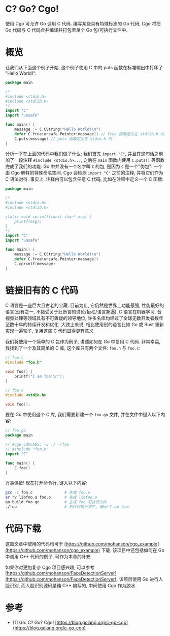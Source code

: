 # C? Go? Cgo!

使用 Cgo 可允许 Go 调用 C 代码. 编写某些具有特殊标志的 Go 代码, Cgo 将把 Go 代码与 C 代码合并编译并打包至单个 Go 包/可执行文件中.

# 概览

让我们从下面这个例子开始, 这个例子使用 C 中的 puts 函数在标准输出中打印了 "Hello World!":

```go
package main

/*
#include <stdio.h>
#include <stdlib.h>
*/
import "C"
import "unsafe"

func main() {
	message := C.CString("Hello World!\n")
	defer C.free(unsafe.Pointer(message)) // free 函数定义在 stdlib.h 内
	C.puts(message) // puts 函数定义在 stdio.h 内
}
```

分析一下在上面的代码中我们做了什么: 我们首先 `import "C"`, 并且在这句话之前加了一段注释 `#include <stdio.h>...`, 之后在 `main` 函数内使用 `C.puts()` 等函数完成了我们的功能. Go 中并没有一个名字叫 `C` 的包, 是因为 `C` 是一个"伪包": 一个由 Cgo 解释的特殊命名空间. Cgo 会检测 `import "C"` 之前的注释, 并将它们作为 C 语法对待. 事实上, 注释内可以包含任意 C 代码, 比如在注释中定义一个 C 函数:

```go
package main

/*
#include <stdio.h>
#include <stdlib.h>

static void cprintf(const char* msg) {
    printf(msg);
}
*/
import "C"
import "unsafe"

func main() {
	message := C.CString("Hello World!\n")
	defer C.free(unsafe.Pointer(message))
	C.cprintf(message)
}
```

# 链接旧有的 C 代码

C 语言是一座巨大且古老的宝藏. 目前为止, 它仍然是世界上功能最强, 性能最好的语言(没有之一, 不接受关于此断言的讨论/抬杠/语言撕逼). C 语言在机器学习, 音视频处理等领域具有不可置疑的领导地位, 许多名库均经过了全球无数开发者数年至数十年的持续开发和优化. 大致上来说, 相比使用别的语言比如 Go 或 Rust 重新实现一遍轮子, 复用这些 C 代码显得更有意义.

我们将使用一个简单的 C 包作为例子, 讲述如何在 Go 中复用 C 代码. 非常幸运, 我找到了一个及其简单的 C 库, 这个库只有两个文件: `foo.h` 与 `foo.c`:

```c
// foo.c
#include "foo.h"

void foo() {
    printf("I am foo!\n");
}
```

```c
// foo.h
#include <stdio.h>

void foo();
```

要在 Go 中使用这个 C 库, 我们需要新建一个 `foo.go` 文件, 并在文件中键入以下内容:

```go
// foo.go
package main

// #cgo LDFLAGS: -L ./ -lfoo
// #include "foo.h"
import "C"

func main() {
	C.foo()
}
```

万事俱备! 现在打开命令行, 键入以下内容:

```sh
gcc -c foo.c              # 生成 foo.o
ar rv libfoo.a foo.o      # 生成 libfoo.a
go build foo.go           # 生成 foo 可执行文件
./foo                     # 执行可执行文件, 输出 I am foo!
```

# 代码下载

这篇文章中使用的代码均可于 [https://github.com/mohanson/cgo_example](https://github.com/mohanson/cgo_example) 下载. 该项目中还包括如何在 Go 中调用 C++ 代码的例子, 可作为本章的补充.

如果你对更加复杂 Cgo 项目感兴趣, 可以参考 [https://github.com/mohanson/FaceDetectionServer](https://github.com/mohanson/FaceDetectionServer),  该项目使用 Go 进行人脸识别, 而人脸识别源码是纯 C++ 编写的, 中间使用 Cgo 作为胶水.

# 参考

- [1] Go: C? Go? Cgo! [https://blog.golang.org/c-go-cgo](https://blog.golang.org/c-go-cgo)
